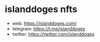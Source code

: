 # islanddoges nfts
* web: https://islanddoges.com/
* telegram: https://t.me/islanddoges
* twitter: https://twitter.com/islanddoges

